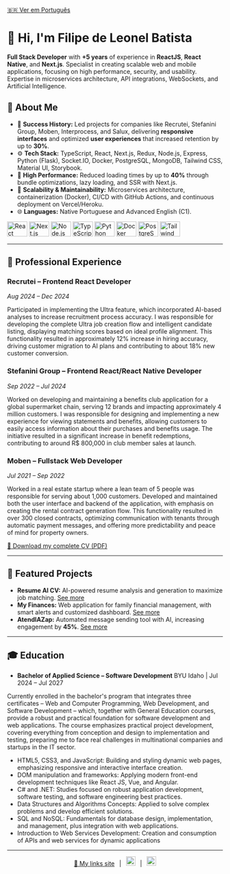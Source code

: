 [🇧🇷 Ver em Português](./readme.md)

<h1 align="left">👋 Hi, I'm Filipe de Leonel Batista</h1>

<p align="left">
  <strong>Full Stack Developer</strong> with <strong>+5 years</strong> of experience in <strong>ReactJS</strong>, <strong>React Native</strong>, and <strong>Next.js</strong>. Specialist in creating scalable web and mobile applications, focusing on high performance, security, and usability. Expertise in microservices architecture, API integrations, WebSockets, and Artificial Intelligence.
</p>

## 🔎 About Me

* 🎯 <strong>Success History:</strong> Led projects for companies like Recrutei, Stefanini Group, Moben, Interprocess, and Salux, delivering <strong>responsive interfaces</strong> and optimized <strong>user experiences</strong> that increased retention by up to <strong>30%</strong>.
* ⚙️ <strong>Tech Stack:</strong> TypeScript, React, Next.js, Redux, Node.js, Express, Python (Flask), Socket.IO, Docker, PostgreSQL, MongoDB, Tailwind CSS, Material UI, Storybook.
* 🚀 <strong>High Performance:</strong> Reduced loading times by up to <strong>40%</strong> through bundle optimizations, lazy loading, and SSR with Next.js.
* 🔧 <strong>Scalability & Maintainability:</strong> Microservices architecture, containerization (Docker), CI/CD with GitHub Actions, and continuous deployment on Vercel/Heroku.
* 🌐 <strong>Languages:</strong> Native Portuguese and Advanced English (C1).

<div align="left">
  <img src="https://cdn.jsdelivr.net/gh/devicons/devicon/icons/react/react-original.svg" height="35" width="47" alt="React" />
  <img src="https://cdn.jsdelivr.net/gh/devicons/devicon/icons/nextjs/nextjs-original.svg" height="35" width="47" alt="Next.js" />
  <img src="https://cdn.jsdelivr.net/gh/devicons/devicon/icons/nodejs/nodejs-original.svg" height="35" width="47" alt="Node.js" />
  <img src="https://cdn.jsdelivr.net/gh/devicons/devicon/icons/typescript/typescript-original.svg" height="35" width="47" alt="TypeScript" />
  <img src="https://cdn.jsdelivr.net/gh/devicons/devicon/icons/python/python-original.svg" height="35" width="47" alt="Python" />
  <img src="https://cdn.jsdelivr.net/gh/devicons/devicon/icons/docker/docker-original.svg" height="35" width="47" alt="Docker" />
  <img src="https://cdn.jsdelivr.net/gh/devicons/devicon/icons/postgresql/postgresql-original.svg" height="35" width="47" alt="PostgreSQL" />
  <img src="https://cdn.jsdelivr.net/gh/devicons/devicon/icons/tailwindcss/tailwindcss-original.svg" height="35" width="47" alt="Tailwind CSS" />
</div>

---

## 💼 Professional Experience

### Recrutei – Frontend React Developer
*Aug 2024 – Dec 2024*

Participated in implementing the Ultra feature, which incorporated AI-based analyses to increase recruitment process accuracy. I was responsible for developing the complete Ultra job creation flow and intelligent candidate listing, displaying matching scores based on ideal profile alignment. This functionality resulted in approximately 12% increase in hiring accuracy, driving customer migration to AI plans and contributing to about 18% new customer conversion.

### Stefanini Group – Frontend React/React Native Developer
*Sep 2022 – Jul 2024*

Worked on developing and maintaining a benefits club application for a global supermarket chain, serving 12 brands and impacting approximately 4 million customers. I was responsible for designing and implementing a new experience for viewing statements and benefits, allowing customers to easily access information about their purchases and benefits usage. The initiative resulted in a significant increase in benefit redemptions, contributing to around R$ 800,000 in club member sales at launch.

### Moben – Fullstack Web Developer
*Jul 2021 – Sep 2022*

Worked in a real estate startup where a lean team of 5 people was responsible for serving about 1,000 customers. Developed and maintained both the user interface and backend of the application, with emphasis on creating the rental contract generation flow. This functionality resulted in over 300 closed contracts, optimizing communication with tenants through automatic payment messages, and offering more predictability and peace of mind for property owners.

[🔗 Download my complete CV (PDF)](./Resume.pdf)

---

## 🌟 Featured Projects

* **Resume AI CV:** AI-powered resume analysis and generation to maximize job matching. [See more](https://resume-ai-cv.vercel.app)
* **My Finances:** Web application for family financial management, with smart alerts and customized dashboard. [See more](https://minhasfinancas.vercel.app)
* **AtendIAZap:** Automated message sending tool with AI, increasing engagement by **45%**. [See more](https://atendiazap.com.br)

---

## 🎓 Education

* **Bachelor of Applied Science – Software Development**
  BYU Idaho | Jul 2024 – Jul 2027

Currently enrolled in the bachelor's program that integrates three certificates – Web and Computer Programming, Web Development, and Software Development – which, together with General Education courses, provide a robust and practical foundation for software development and web applications. The course emphasizes practical project development, covering everything from conception and design to implementation and testing, preparing me to face real challenges in multinational companies and startups in the IT sector.

* HTML5, CSS3, and JavaScript: Building and styling dynamic web pages, emphasizing responsive and interactive interface creation.
* DOM manipulation and frameworks: Applying modern front-end development techniques like React JS, Vue, and Angular.
* C# and .NET: Studies focused on robust application development, software testing, and software engineering best practices.
* Data Structures and Algorithms Concepts: Applied to solve complex problems and develop efficient solutions.
* SQL and NoSQL: Fundamentals for database design, implementation, and management, plus integration with web applications.
* Introduction to Web Services Development: Creation and consumption of APIs and web services for dynamic applications

---

<p align="center">
  <a href="https://filipeleonelbatista.github.io">🔗 My links site</a> &ensp;|&ensp;
  <a href="https://www.linkedin.com/in/filipeleonelbatista/"><img src="https://github.com/filipeleonelbatista/filipeleonelbatista/blob/master/assets/052-linkedin.svg" width="22px" alt="LinkedIn" /></a> &ensp;|&ensp;
  <a href="mailto:filipe.x2016@gmail.com"><img src="https://github.com/filipeleonelbatista/filipeleonelbatista/blob/master/assets/mail.svg" width="22px" alt="Email" /></a>
</p>
